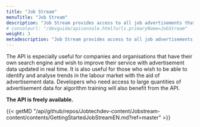```yaml
---
title: "Job Stream"
menuTitle: "Job Stream"
description: "Job Stream provides access to all job advertisements that are published in Platsbanken, including real-time information about any changes that occur around or in these advertisements. For example, the changes could be the publishing/unpublishing of advertisements or changes to the advertisement text."
# consoleurl: "/devguide/apiconsole.html?urls.primaryName=JobStream"
weight: 3
metadescription: "Job Stream provides access to all job advertisements published in Platsbanken, including real-time information about all changes that take place around or in these advertisements. The changes can be, for example, publishing / unpublishing of ads or changes in the ad text. Read more"
---
```



The API is especially useful for companies and organisations that have their own search engine and wish to improve their service with advertisement data updated in real time. It is also useful for those who wish to be able to identify and analyse trends in the labour market with the aid of advertisement data. Developers who need access to large quantities of advertisement data for algorithm training will also benefit from the API.

**The API is freely available.**




{{< getMD "/api/github/repos/Jobtechdev-content/Jobstream-content/contents/GettingStartedJobStreamEN.md?ref=master" >}}





